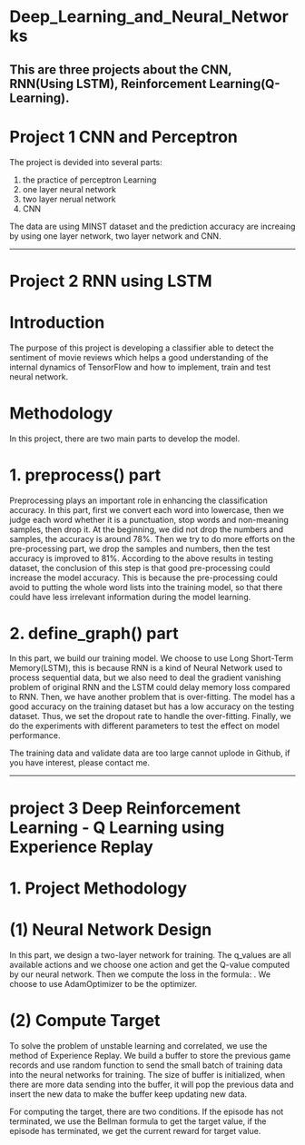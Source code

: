 # Deep_Learning_and_Neural_Networks
This are three projects about the CNN, RNN(Using LSTM), Reinforcement Learning(Q-Learning).
---
# Project 1 CNN and Perceptron
The project is devided into several parts: 
1. the practice of perceptron Learning
2. one layer neural network
3. two layer nerual network
4. CNN

The data are using MINST dataset and the prediction accuracy are increaing by using one layer network, two layer network and CNN.

---
# Project 2 RNN using LSTM
# Introduction
The purpose of this project is developing a classifier able to detect the sentiment of movie reviews which helps a good understanding of the internal dynamics of TensorFlow and how to implement, train and test neural network.

# Methodology
In this project, there are two main parts to develop the model. 

# 1. preprocess() part
Preprocessing plays an important role in enhancing the classification accuracy. In this part, first we convert each word into lowercase, then we judge each word whether it is a punctuation, stop words and non-meaning samples, then drop it. At the beginning, we did not drop the numbers and samples, the accuracy is around 78%. Then we try to do more efforts on the pre-processing part, we drop the samples and numbers, then the test accuracy is improved to 81%. According to the above results in testing dataset, the conclusion of this step is that good pre-processing could increase the model accuracy. This is because the pre-processing could avoid to putting the whole word lists into the training model, so that there could have less irrelevant information during the model learning. 

# 2. define_graph() part
In this part, we build our training model. We choose to use Long Short-Term Memory(LSTM), this is because RNN is a kind of Neural Network used to process sequential data, but we also need to deal the gradient vanishing problem of original RNN and the LSTM could delay memory loss compared to RNN. Then, we have another problem that is over-fitting. The model has a good accuracy on the training dataset but has a low accuracy on the testing dataset. Thus, we set the dropout rate to handle the over-fitting. Finally, we do the experiments with different parameters to test the effect on model performance.

The training data and validate data are too large cannot uplode in Github, if you have interest, please contact me.

---
# project 3 Deep Reinforcement Learning - Q Learning using Experience Replay

# 1. Project Methodology
# (1) Neural Network Design
In this part, we design a two-layer network for training. The q_values are all available actions and we choose one action and get the Q-value computed by our neural network. Then we compute the loss in the formula: . We choose to use AdamOptimizer to be the optimizer.

# (2) Compute Target
To solve the problem of unstable learning and correlated, we use the method of Experience Replay. We build a buffer to store the previous game records and use random function to send the small
batch of training data into the neural networks for training. The size of buffer is initialized, when there are more data sending into the buffer, it will pop the previous data and insert the new data to make the buffer keep updating new data.

For computing the target, there are two conditions. If the episode has not terminated, we use the Bellman formula to get the target value, if the episode has terminated, we get the current reward for target value.

